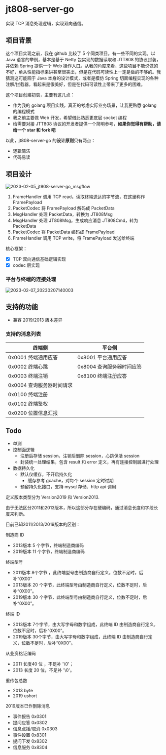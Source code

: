 # jt808-server-go

实现 TCP 消息处理逻辑，实现双向通信。

## 项目背景

这个项目实现之前，我在 github 比较了 5 个同类项目，有一些不同的实现。以 Java 语言的举例，基本是基于 Netty 包实现的数据读取和 JTT808 的协议封装，并依赖 Spring 提供一个 Web 操作入口。从我的角度来看，这些项目不能说做的不好，单从性能指标来讲甚至很突出，但是在代码可读性上一定是做的不够的。我猜测这可能囿于 Java 本身的设计模式，或者是模仿 Spring 切面编程实现的各种注解/拦截器，看起来是很美好，但是在代码可读性上带来了更多的困难。

这个项目创建初衷，主要有这几点：
- 作为我的 golang 项目实践，真正的考虑实际业务场景，让我更熟悉 golang 的编程模式
- 我之前主要做 Web 开发，希望借此熟悉更底层 socket 编程
- 给需要对接 JTT808 协议的开发者提供一个简明参考，**如果你觉得有帮助，请给一个 star 和 fork 吧**

以此，jt808-server-go 的**设计原则**只有两点：
- 逻辑简洁
- 代码易读

## 项目设计

![2023-02-05_jt808-server-go_msgflow](https://ghproxy.com/https://raw.githubusercontent.com/fakeYanss/imgplace/master/2023/2023-02-05_jt808-server-go_msgflow.png)

1. FrameHandler 调用 TCP read，读取终端送达的字节流，在这里称作 FramePayload
2. PacketCodec 将 FramePayload 解码成 PacketData
3. MsgHandler 处理 PacketData，转换为 JT808Msg
4. MsgHandler 处理 JT808Msg，生成响应消息 JT808Cmd，转为 PacketData
5. PacketCodec 将 PacketData 编码成 FramePayload
6. FrameHandler 调用 TCP write，将 FramePayload 发送给终端

核心框架：
- [x] TCP 双向通信基础逻辑实现
- [x] codec 层实现

### 平台与终端的连接处理

![2023-02-07_20230207140003](https://ghproxy.com/https://raw.githubusercontent.com/fakeYanss/imgplace/master/2023/2023-02-07_20230207140003.png)

## 支持的功能

  - 兼容 2019/2013 版本差异

### 支持的消息列表
| 终端侧                    | 平台侧                    |
| ------------------------- | ------------------------- |
| 0x0001 终端通用应答       | 0x8001 平台通用应答       |
| 0x0002 终端心跳           | 0x8004 查询服务器时间应答 |
| 0x0003 终端注销           | 0x8100 终端注册应答       |
| 0x0004 查询服务器时间请求 |                           |
| 0x0100 终端注册           |                           |
| 0x0102 终端鉴权           |                           |
| 0x0200 位置信息汇报       |                           |

## Todo

- 单测
- 控制面逻辑
  - 注册后存储 session，注销后删除 session，心跳保活 session
  - 封装统一处理结果，包含 result 和 error 定义，再有连接控制层进行处理
- 数据持久化
  - 默认仅缓存，不开启持久化
    - 缓存参考 gcache，对每个 session 定时过期
  - 预留持久化接口，支持 mysql 存储、http api 调用


定义版本类型分为 Version2019 和 Version2013.

由于无法区分2011和2013版本，所以这部分存在硬编码，通过消息长度和字段长度来判断。

目前已知2011/2013/2019版本的区别：

制造商 ID
- 2013版本 5 个字节，终端制造商编码
- 2019版本 11 个字节，终端制造商编码

终端型号
- 2011版本   8个字节  ，此终端型号由制造商自行定义，位数不足时，后补“0X00”
- 2013版本   20 个字节，此终端型号由制造商自行定义，位数不足时，后补“0X00”。
- 2019版本   30 个字节，此终端型号由制造商自行定义，位数不足时，后补“0X00”。

终端 ID
- 2013版本  7个字节，由大写字母和数字组成，此终端 ID 由制造商自行定义，位数不足时，后补“0X00”。
- 2019版本  30个字节，由大写字母和数字组成，此终端 ID 由制造商自行定义，位数不足时，后补“0X00”。

从业资格证编码 
- 2011 长度40 位 ，不足补 '\0'；
- 2013 长度 20 位，不足补 '\0'。

重传包总数
- 2013 byte
- 2019 ushort

2019版本已作删除消息
- 事件报告 0x0301
- 提问应答 0x0302
- 信息点播/取消 0x0303
- 事件设置 0x8301
- 提问下发 0x8302
- 信息服务 0x8304


